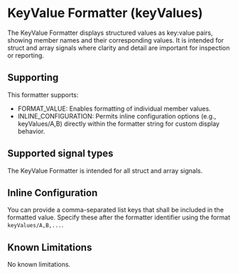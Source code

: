 <!---
title: "KeyValue Formatter"
author: "Thomas Haber"
keywords: [impulse, formatter, keyvalue, struct, format]
description: "Formatter that displays structured values as key:value pairs for inspection and reporting."
category: "impulse-reference"
tags:
  - reference
  - formatter
docID: xxx
--->

# KeyValue Formatter (keyValues)

The KeyValue Formatter displays structured values as key:value pairs, showing member names and their corresponding values. It is intended for struct and array signals where clarity and detail are important for inspection or reporting.

## Supporting

This formatter supports:
- FORMAT_VALUE: Enables formatting of individual member values.
- INLINE_CONFIGURATION: Permits inline configuration options (e.g., keyValues/A,B) directly within the formatter string for custom display behavior.

## Supported signal types

The KeyValue Formatter is intended for all struct and array signals.

## Inline Configuration
You can provide a comma-separated list keys that shall be included in the formatted value. 
Specify these after the formatter identifier using the format `keyValues/A,B,...`.

## Known Limitations
No known limitations.
